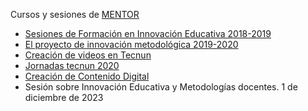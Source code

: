 Cursos y sesiones de [MENTOR](http://mentor.tecnun.es)

-	[Sesiones de Formación en Innovación Educativa 2018-2019](http://www.nicolasserrano.com/tools/MENTOR/Sesiones2018-2019.pdf )
-	[El proyecto de innovación metodológica 2019-2020](https://www.theflippedclassroom.es/tecnun/ )
-	[Creación de videos en Tecnun](http://www.nicolasserrano.com/Panopto/ )
-	[Jornadas tecnun 2020](https://sites.google.com/theflippedclassroom.es/jornadastecnun2020)
-	[Creación de Contenido Digital](http://www.nicolasserrano.com/CCD.html )
-	Sesión sobre Innovación Educativa y Metodologías docentes. 1 de diciembre de 2023
